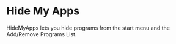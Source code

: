 # Hide My Apps
HideMyApps lets you hide programs from the start menu and the Add/Remove Programs List.
